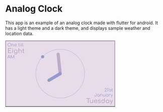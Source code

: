 # Analog Clock

This app is an example of an analog clock made with flutter for android.
It has a light theme and a dark theme, and displays sample weather and location data.

<img src='FlutterClock.gif' width='350'>
